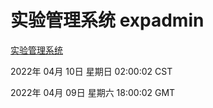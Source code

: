 # 实验管理系统 expadmin
[实验管理系统](http://59.174.26.18:56808/expadmin-782313d2-e1b1-4ea7-932e-3a55e6a1a4d0/)

2022年 04月 10日 星期日 02:00:02 CST

2022年 04月 09日 星期六 18:00:02 GMT
